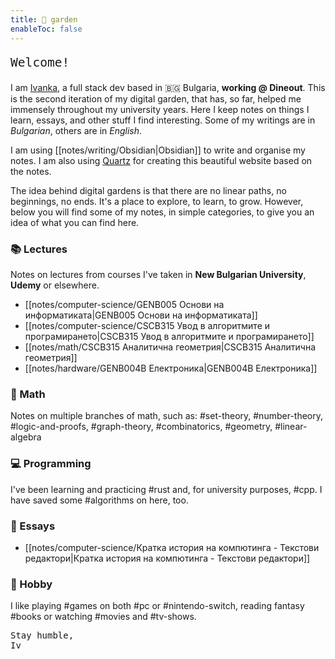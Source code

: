 ```yaml
---  
title: 🌱 garden    
enableToc: false
---
```

<pre class="poetry" style="font-size: 1.4em">Welcome!</pre>  

I am [Ivanka](https://itodorova.dev), a full stack dev based in 🇧🇬 Bulgaria, **working @ Dineout**. This is the second iteration of my digital garden, that has, so far, helped me immensely throughout my university years. Here I keep notes on things I learn, essays, and other stuff I find interesting. Some of my writings are in _Bulgarian_, others are in _English_.

I am using [[notes/writing/Obsidian|Obsidian]] to write and organise my notes. I am also using [Quartz](https://github.com/jackyzha0/quartz) for creating this beautiful website based on the notes.

The idea behind digital gardens is that there are no linear paths, no beginnings, no ends. It's a place to explore, to learn, to grow. However, below you will find some of my notes, in simple categories, to give you an idea of what you can find here.

### 📚 Lectures
Notes on lectures from courses I've taken in **New Bulgarian University**, **Udemy** or elsewhere.
- [[notes/computer-science/GENB005 Основи на информатиката|GENB005 Основи на информатиката]]
- [[notes/computer-science/CSCB315 Увод в алгоритмите и програмирането|CSCB315 Увод в алгоритмите и програмирането]]
- [[notes/math/CSCB315 Аналитична геометрия|CSCB315 Аналитична геометрия]]
- [[notes/hardware/GENB004B Електроника|GENB004B Електроника]]

### 🧮 Math
Notes on multiple branches of math, such as: #set-theory, #number-theory, #logic-and-proofs, #graph-theory, #combinatorics, #geometry, #linear-algebra

### 💻 Programming
I've been learning and practicing #rust and, for university purposes, #cpp. I have saved some #algorithms on here, too.

### 📝 Essays
- [[notes/computer-science/Кратка история на компютинга - Текстови редактори|Кратка история на компютинга - Текстови редактори]]

### 🎉 Hobby

I like playing #games on both #pc or #nintendo-switch, reading fantasy #books or watching #movies and #tv-shows.


<pre class="poetry">Stay humble,  
Iv</pre>
